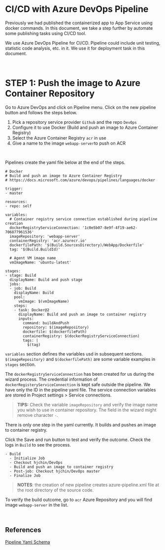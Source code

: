 # CI/CD with Azure DevOps Pipeline

Previously we had published the containerized app to App Service using docker commands. In this document, we take a step further by automate some publishing tasks using CI/CD tool.

We use Azure DevOps Pipeline for CI/CD. Pipeline could include unit testing, statistic code analysis, etc. in it. We use it for deployment task in this document.

&nbsp;

# STEP 1: Push the image to Azure Container Repository

Go to Azure DevOps and click on Pipeline menu. Click on the new pipeline button and follows the steps below.

1. Pick a repository service provider `Github` and the repo `DevOps`
2. Configure it to use Docker (Build and push an image to Azure Container Registry)
3. Select the Azure Container Registry `acr` in use
4. Give a name to the image `webapp-server`to push on ACR

&nbsp;

Pipelines create the yaml file below at the end of the steps.

```
# Docker
# Build and push an image to Azure Container Registry
# https://docs.microsoft.com/azure/devops/pipelines/languages/docker

trigger:
- master

resources:
- repo: self

variables:
  # Container registry service connection established during pipeline creation
  dockerRegistryServiceConnection: '1c0e5b07-8e9f-4f19-ae62-706877961536'
  imageRepository: 'webapp-server'
  containerRegistry: 'acr.azurecr.io'
  dockerfilePath: '$(Build.SourcesDirectory)/WebApp/Dockerfile'
  tag: '$(Build.BuildId)'

  # Agent VM image name
  vmImageName: 'ubuntu-latest'

stages:
- stage: Build
  displayName: Build and push stage
  jobs:
  - job: Build
    displayName: Build
    pool:
      vmImage: $(vmImageName)
    steps:
    - task: Docker@2
      displayName: Build and push an image to container registry
      inputs:
        command: buildAndPush
        repository: $(imageRepository)
        dockerfile: $(dockerfilePath)
        containerRegistry: $(dockerRegistryServiceConnection)
        tags: |
          $(tag)
```

`variables` section defines the variables usd in subsequent sections. `$(imageRepository)` and `$(dockerfilePath)` are some variable examples in `stages` section.

The `dockerRegistryServiceConnection` has been created for us during the wizard process. The credential information of `dockerRegisteryServiceConnection` is kept safe outside the pipeline. We have only the ID in the pipeline yaml file. The service connection variables are stored in Project settings > Service connections.

> **TIPS:** Check the variable `imageRepository` and verify the image name you wish to use in container repository. The field in the wizard might remove character `-`.

There is only one step in the yaml currently. It builds and pushes an image to container registry.

Click the Save and run button to test and verify the outcome. Check the logs in `Build` to see the process.

```
- Build
  - Initialize Job
  - Checkout hjchin/DevOps
  - Build and push an image to container registry
  - Post-job: Checkout hjchin/DevOps master 
  - Finalize Job
```

> **NOTES**: the creation of new pipeline creates azure-pipeline.xml file at the root directory of the source code.

To verify the build outcome, go to `acr` Azure Repository and you will find image `webapp-server` in the list.

&nbsp;



## References

[Pipeline Yaml Schema](https://learn.microsoft.com/en-us/azure/devops/pipelines/yaml-schema/pipeline?view=azure-pipelines)

